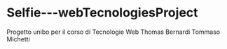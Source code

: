 # Selfie---webTecnologiesProject
Progetto unibo per il corso di Tecnologie Web
Thomas Bernardi Tommaso Michetti